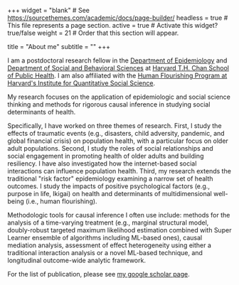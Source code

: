+++
widget = "blank"  # See https://sourcethemes.com/academic/docs/page-builder/
headless = true  # This file represents a page section.
active = true  # Activate this widget? true/false
weight = 21  # Order that this section will appear.

title = "About me"
subtitle = ""
+++

I am a postdoctoral research fellow in the [Department of Epidemiology](https://www.hsph.harvard.edu/epidemiology/) and [Department of Social and Behavioral Sciences](https://www.hsph.harvard.edu/social-and-behavioral-sciences/) at [Harvard T.H. Chan School of Public Health](https://www.hsph.harvard.edu/). I am also affiliated with the [Human Flourishing Program at Harvard's Institute for Quantitative Social Science](https://hfh.fas.harvard.edu/).

My research focuses on the application of epidemiologic and social science thinking and methods for rigorous causal inference in studying social determinants of health. 

Specifically, I have worked on three themes of research. First, I study the effects of traumatic events (e.g., disasters, child adversity, pandemic, and global financial crisis) on population health, with a particular focus on older adult populations. Second, I study the roles of social relationships and social engagement in promoting health of older adults and building resiliency. I have also investigated how the internet-based social interactions can influence population health. Third, my research extends the traditional "risk factor" epidemiology examining a narrow set of health outcomes. I study the impacts of positive psychological factors (e.g., purpose in life, Ikigai) on health and determinants of multidimensional well-being (i.e., human flourishing).

Methodologic tools for causal inference I often use include: methods for the analysis of a time-varying treatment (e.g., marginal structural model, doubly-robust targeted maximum likelihood estimation combined with Super Learner ensemble of algorithms including ML-based ones), causal mediation analysis, assessment of effect heterogeneity using either a traditional interaction analysis or a novel ML-based technique, and longitudinal outcome-wide analytic framework.

For the list of publication, please see [my google scholar page](https://scholar.google.co.jp/citations?user=rZ5DSdoAAAAJ&hl=en).
